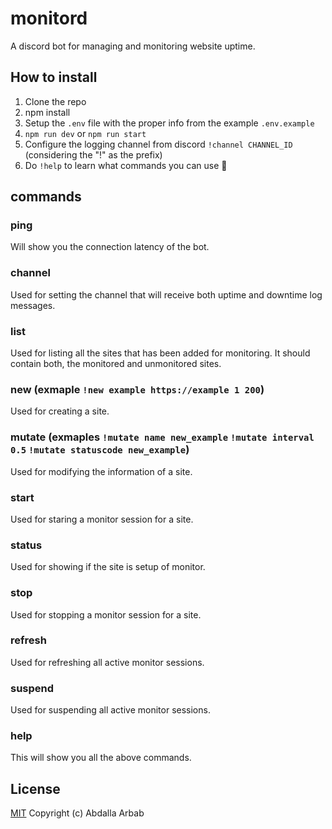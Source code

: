 # monitord
A discord bot for managing and monitoring website uptime.

## How to install
1. Clone the repo
2. npm install
3. Setup the `.env` file with the proper info from the example `.env.example`
3. `npm run dev` or `npm run start`
4. Configure the logging channel from discord `!channel CHANNEL_ID` (considering the "!" as the prefix)
5. Do `!help` to learn what commands you can use :rocket:

## commands
### ping
Will show you the connection latency of the bot.
### channel
Used for setting the channel that will receive both uptime and downtime log messages.
### list
Used for listing all the sites that has been added for monitoring. It should contain both, the monitored and unmonitored sites.
### new (exmaple `!new example https://example 1 200`)
Used for creating a site.
### mutate (exmaples `!mutate name new_example` `!mutate interval 0.5` `!mutate statuscode new_example`)
Used for modifying the information of a site.
### start
Used for staring a monitor session for a site.
### status
Used for showing if the site is setup of monitor.
### stop
Used for stopping a monitor session for a site.
### refresh
Used for refreshing all active monitor sessions.
### suspend
Used for suspending all active monitor sessions.
### help
This will show you all the above commands.


## License
[MIT](https://github.com/the94air/monitord/blob/main/LICENSE) Copyright (c) Abdalla Arbab
